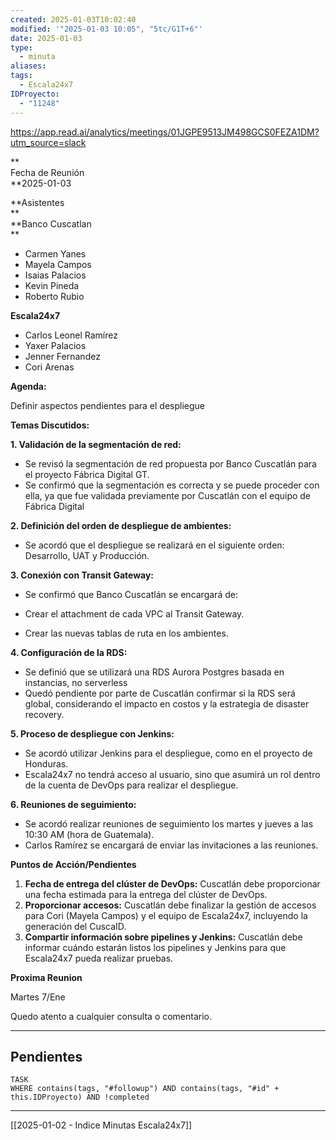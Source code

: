 ```yaml
---
created: 2025-01-03T10:02:40
modified: '"2025-01-03 10:05", "5tc/G1T+6"'
date: 2025-01-03
type:
  - minuta
aliases: 
tags:
  - Escala24x7
IDProyecto:
  - "11248"
---
```


https://app.read.ai/analytics/meetings/01JGPE9513JM498GCS0FEZA1DM?utm_source=slack



**  
Fecha de Reunión  
**2025-01-03  
  
**Asistentes  
**  
**Banco Cuscatlan  
**

- Carmen Yanes
- Mayela Campos
- Isaias Palacios
- Kevin Pineda
- Roberto Rubio

**Escala24x7**  

- Carlos Leonel Ramírez
- Yaxer Palacios
- Jenner Fernandez
- Cori Arenas

**Agenda:**

Definir aspectos pendientes para el despliegue

  

**Temas Discutidos:**

**1. Validación de la segmentación de red:**  

- Se revisó la segmentación de red propuesta por Banco Cuscatlán para el proyecto Fábrica Digital GT.
- Se confirmó que la segmentación es correcta y se puede proceder con ella, ya que fue validada previamente por Cuscatlán con el equipo de Fábrica Digital

**2. Definición del orden de despliegue de ambientes:**  

- Se acordó que el despliegue se realizará en el siguiente orden: Desarrollo, UAT y Producción.

**3. Conexión con Transit Gateway:**

- Se confirmó que Banco Cuscatlán se encargará de:

- Crear el attachment de cada VPC al Transit Gateway.
- Crear las nuevas tablas de ruta en los ambientes.

**4. Configuración de la RDS:**  

- Se definió que se utilizará una RDS Aurora Postgres basada en instancias, no serverless
- Quedó pendiente por parte de Cuscatlán confirmar si la RDS será global, considerando el impacto en costos y la estrategia de disaster recovery.

**5. Proceso de despliegue con Jenkins:**  

- Se acordó utilizar Jenkins para el despliegue, como en el proyecto de Honduras.
- Escala24x7 no tendrá acceso al usuario, sino que asumirá un rol dentro de la cuenta de DevOps para realizar el despliegue.

**6. Reuniones de seguimiento:**

- Se acordó realizar reuniones de seguimiento los martes y jueves a las 10:30 AM (hora de Guatemala).
- Carlos Ramírez se encargará de enviar las invitaciones a las reuniones.

**Puntos de Acción/Pendientes**

1. **Fecha de entrega del clúster de DevOps:** Cuscatlán debe proporcionar una fecha estimada para la entrega del clúster de DevOps.
2. **Proporcionar accesos:** Cuscatlán debe finalizar la gestión de accesos para Cori (Mayela Campos) y el equipo de Escala24x7, incluyendo la generación del CuscaID.
3. **Compartir información sobre pipelines y Jenkins:** Cuscatlán debe informar cuándo estarán listos los pipelines y Jenkins para que Escala24x7 pueda realizar pruebas.

**Proxima Reunion**

Martes 7/Ene

  

Quedo atento a cualquier consulta o comentario.



--- 
## Pendientes

```dataview
TASK
WHERE contains(tags, "#followup") AND contains(tags, "#id" + this.IDProyecto) AND !completed
```

---
[[2025-01-02 - Indice Minutas Escala24x7]]
